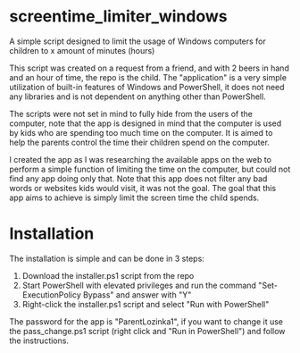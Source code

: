 # screentime_limiter_windows
A simple script designed to limit the usage of Windows computers for children to x amount of minutes (hours)

This script was created on a request from a friend, and with 2 beers in hand and an hour of time, the repo is the child.
The "application" is a very simple utilization of built-in features of Windows and PowerShell, it does not need any libraries and is not dependent on anything other than PowerShell.

The scripts were not set in mind to fully hide from the users of the computer, note that the app is designed in mind that the computer is used by kids who are spending too much time on the computer. It is aimed to help the parents control the time their children spend on the computer.

I created the app as I was researching the available apps on the web to perform a simple function of limiting the time on the computer, but could not find any app doing only that. Note that this app does not filter any bad words or websites kids would visit, it was not the goal. The goal that this app aims to achieve is simply limit the screen time the child spends.

# Installation

The installation is simple and can be done in 3 steps:
1. Download the installer.ps1 script from the repo
2. Start PowerShell with elevated privileges and run the command "Set-ExecutionPolicy Bypass" and answer with "Y"
3. Right-click the installer.ps1 script and select "Run with PowerShell"

The password for the app is "ParentLozinka1", if you want to change it use the pass_change.ps1 script (right click and "Run in PowerShell") and follow the instructions.
